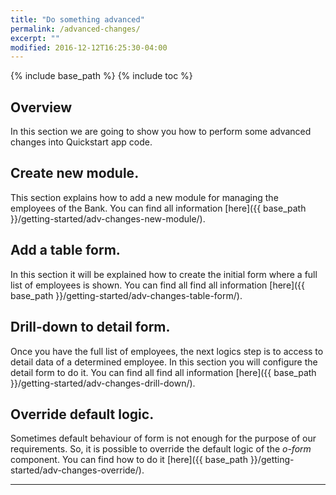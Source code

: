 ```yaml
---
title: "Do something advanced"
permalink: /advanced-changes/
excerpt: ""
modified: 2016-12-12T16:25:30-04:00
---
```


{% include base_path %}
{% include toc %}

## Overview

In this section we are going to show you how to perform some advanced changes into Quickstart app code.



## Create new module.

This section explains how to add a new module for managing the employees of the Bank. You can find all
information [here]({{ base_path }}/getting-started/adv-changes-new-module/).

## Add a table form.

In this section it will be explained how to create the initial form where a full list of employees is shown.
You can find all find all information [here]({{ base_path }}/getting-started/adv-changes-table-form/).

## Drill-down to detail form.

Once you have the full list of employees, the next logics step is to access to detail data of a determined employee. In this section
you will configure the detail form to do it. 
You can find all find all information [here]({{ base_path }}/getting-started/adv-changes-drill-down/).

## Override default logic.  

Sometimes default behaviour of form is not enough for the purpose of our requirements. So, it is possible to override 
the default logic of the *o-form* component.
You can find how to do it [here]({{ base_path }}/getting-started/adv-changes-override/).

---  

